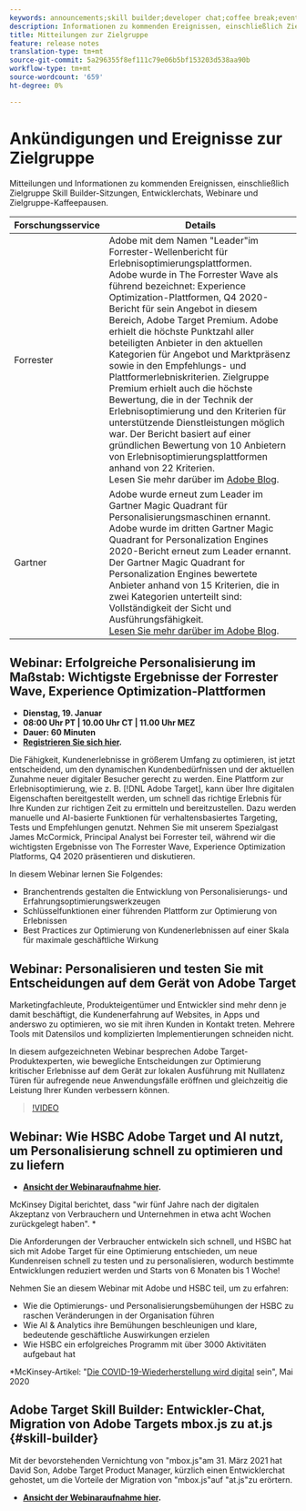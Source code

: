```yaml
---
keywords: announcements;skill builder;developer chat;coffee break;events
description: Informationen zu kommenden Ereignissen, einschließlich Zielgruppe Skill Builder-Sitzungen, Entwicklerchats, Webinare und Zielgruppe Coffee Break-Sitzungen.
title: Mitteilungen zur Zielgruppe
feature: release notes
translation-type: tm+mt
source-git-commit: 5a296355f8ef111c79e06b5bf153203d538aa90b
workflow-type: tm+mt
source-wordcount: '659'
ht-degree: 0%

---
```



# Ankündigungen und Ereignisse zur Zielgruppe

Mitteilungen und Informationen zu kommenden Ereignissen, einschließlich Zielgruppe Skill Builder-Sitzungen, Entwicklerchats, Webinare und Zielgruppe-Kaffeepausen.

| Forschungsservice | Details |
| --- | --- |
| Forrester | Adobe mit dem Namen &quot;Leader&quot;im Forrester-Wellenbericht für Erlebnisoptimierungsplattformen.<br>Adobe wurde in The Forrester Wave als führend bezeichnet: Experience Optimization-Plattformen, Q4 2020-Bericht für sein Angebot in diesem Bereich, Adobe Target Premium. Adobe erhielt die höchste Punktzahl aller beteiligten Anbieter in den aktuellen Kategorien für Angebot und Marktpräsenz sowie in den Empfehlungs- und Plattformerlebniskriterien. Zielgruppe Premium erhielt auch die höchste Bewertung, die in der Technik der Erlebnisoptimierung und den Kriterien für unterstützende Dienstleistungen möglich war. Der Bericht basiert auf einer gründlichen Bewertung von 10 Anbietern von Erlebnisoptimierungsplattformen anhand von 22 Kriterien.<br>Lesen Sie mehr darüber im  [Adobe Blog](https://blog.adobe.com/en/2020/11/24/adobe-named-leader-in-forrester-wave-report-experience-optimization-platforms.html). |
| Gartner | Adobe wurde erneut zum Leader im Gartner Magic Quadrant für Personalisierungsmaschinen ernannt.<br>Adobe wurde im dritten Gartner Magic Quadrant for Personalization Engines 2020-Bericht erneut zum Leader ernannt. Der Gartner Magic Quadrant for Personalization Engines bewertete Anbieter anhand von 15 Kriterien, die in zwei Kategorien unterteilt sind: Vollständigkeit der Sicht und Ausführungsfähigkeit.<br>[Lesen Sie mehr darüber im Adobe Blog](https://theblog.adobe.com/adobe-again-named-leader-in-gartner-magic-quadrant-for-personalization-engines/). |

## Webinar: Erfolgreiche Personalisierung im Maßstab: Wichtigste Ergebnisse der Forrester Wave, Experience Optimization-Plattformen

* **Dienstag, 19. Januar**
* **08:00 Uhr PT | 10.00 Uhr CT | 11.00 Uhr MEZ**
* **Dauer: 60 Minuten**
* **[Registrieren Sie sich hier](https://www.adobeeventsonline.com/Webinar/2021/Personalization/index.php?source=998).**

Die Fähigkeit, Kundenerlebnisse in größerem Umfang zu optimieren, ist jetzt entscheidend, um den dynamischen Kundenbedürfnissen und der aktuellen Zunahme neuer digitaler Besucher gerecht zu werden. Eine Plattform zur Erlebnisoptimierung, wie z. B. [!DNL Adobe Target], kann über Ihre digitalen Eigenschaften bereitgestellt werden, um schnell das richtige Erlebnis für Ihre Kunden zur richtigen Zeit zu ermitteln und bereitzustellen. Dazu werden manuelle und AI-basierte Funktionen für verhaltensbasiertes Targeting, Tests und Empfehlungen genutzt. Nehmen Sie mit unserem Spezialgast James McCormick, Principal Analyst bei Forrester teil, während wir die wichtigsten Ergebnisse von The Forrester Wave, Experience Optimization Platforms, Q4 2020 präsentieren und diskutieren.

In diesem Webinar lernen Sie Folgendes:

* Branchentrends gestalten die Entwicklung von Personalisierungs- und Erfahrungsoptimierungswerkzeugen
* Schlüsselfunktionen einer führenden Plattform zur Optimierung von Erlebnissen
* Best Practices zur Optimierung von Kundenerlebnissen auf einer Skala für maximale geschäftliche Wirkung

## Webinar: Personalisieren und testen Sie mit Entscheidungen auf dem Gerät von Adobe Target

Marketingfachleute, Produkteigentümer und Entwickler sind mehr denn je damit beschäftigt, die Kundenerfahrung auf Websites, in Apps und anderswo zu optimieren, wo sie mit ihren Kunden in Kontakt treten. Mehrere Tools mit Datensilos und komplizierten Implementierungen schneiden nicht.

In diesem aufgezeichneten Webinar besprechen Adobe Target-Produktexperten, wie bewegliche Entscheidungen zur Optimierung kritischer Erlebnisse auf dem Gerät zur lokalen Ausführung mit Nulllatenz Türen für aufregende neue Anwendungsfälle eröffnen und gleichzeitig die Leistung Ihrer Kunden verbessern können.

>[!VIDEO](https://video.tv.adobe.com/v/328148)

## Webinar: Wie HSBC Adobe Target und AI nutzt, um Personalisierung schnell zu optimieren und zu liefern

* **[Ansicht der Webinaraufnahme hier](https://seminars.adobeconnect.com/ps4ozlg7qfdy/?proto=true).**

McKinsey Digital berichtet, dass &quot;wir fünf Jahre nach der digitalen Akzeptanz von Verbrauchern und Unternehmen in etwa acht Wochen zurückgelegt haben&quot;. *

Die Anforderungen der Verbraucher entwickeln sich schnell, und HSBC hat sich mit Adobe Target für eine Optimierung entschieden, um neue Kundenreisen schnell zu testen und zu personalisieren, wodurch bestimmte Entwicklungen reduziert werden und Starts von 6 Monaten bis 1 Woche!

Nehmen Sie an diesem Webinar mit Adobe und HSBC teil, um zu erfahren:

* Wie die Optimierungs- und Personalisierungsbemühungen der HSBC zu raschen Veränderungen in der Organisation führen
* Wie AI &amp; Analytics ihre Bemühungen beschleunigen und klare, bedeutende geschäftliche Auswirkungen erzielen
* Wie HSBC ein erfolgreiches Programm mit über 3000 Aktivitäten aufgebaut hat

*McKinsey-Artikel: &quot;[Die COVID-19-Wiederherstellung wird digital](https://www.mckinsey.com/business-functions/mckinsey-digital/our-insights/the-covid-19-recovery-will-be-digital-a-plan-for-the-first-90-days#) sein&quot;, Mai 2020

## Adobe Target Skill Builder: Entwickler-Chat, Migration von Adobe Targets mbox.js zu at.js {#skill-builder}

Mit der bevorstehenden Vernichtung von &quot;mbox.js&quot;am 31. März 2021 hat David Son, Adobe Target Product Manager, kürzlich einen Entwicklerchat gehostet, um die Vorteile der Migration von &quot;mbox.js&quot;auf &quot;at.js&quot;zu erörtern.

* **[Ansicht der Webinaraufnahme hier](https://seminars.adobeconnect.com/ptdo6mfo6qn6/?proto=true).**